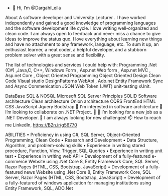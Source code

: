 - 👋 Hi, I’m @DargahiLeila
  
About
A software developer and University Lecturer . I have worked independently and gained a good knowledge of programming languages and the software development life cycle. I love writing well-organized and clean code. I am always open to feedback and never miss a chance to give ideas to improve the status quo. I love everything about learning new things and have no attachment to any framework, language, etc. To sum it up, an enthusiast learner, a neat coder, a helpful developer, and a stubborn problem solver with a great sense and flexibility.


The list of technologies and services I could help with:
Programming
.Net (C#) ,Java,C, C++, Windows Form , Asp.net Web form , Asp.net MVC , Asp.net Core , Object Oriented Programming Object Oriented Design Clean Code Visual studio DesignPatterns WebApi , Ado.net Entity Framework Sync and Async Commenication JSON Web Token (JWT) unit-testing xUnit.

DataBase SQL & NOSQL Microsoft SQL Server
Principles
SOLID
Software architecture
Clean architecture Onion architecture  CQRS
FrontEnd HTML CSS JavaScript Jquery Bootstrap
👀 I'm interested in software architecture
💞️ I’m looking to collaborate on .NET Project.
💞️ 💞️ I’m looking for a new job as a .NET Developer.
👀 I am always looking for new challenges!
📫 How to reach me LinkedIn, https://B2n.ir/g56770

ABILITIES
• Proficiency in using C#, SQL Server, Object-Oriented Programming, Clean Code
• Research and Development
• Data Structure, Algorithm, and problem-solving skills
• Experience in writing stored procedure, Function, View, Trigger, SQL Queries
• Experience in writing unit test
• Experience in writing web API
• Development of a fully-featured e-commerce Website using .Net Core 8, Entity Framework Core, SQL Server, Razor Pages (HTML, CSS, Bootstrap, JavaScript)
• Development of a fully-featured news Website using .Net Core 8, Entity Framework Core, SQL Server, Razor Pages (HTML, CSS, Bootstrap, JavaScript)
• Development of a fully-featured of windows application for managing institutions using Entity Framework, SQL, ADO.Net
<!---
DargahiLeila/DargahiLeila is a ✨ special ✨ repository because its `README.md` (this file) appears on your GitHub profile.
You can click the Preview link to take a look at your changes.
--->
